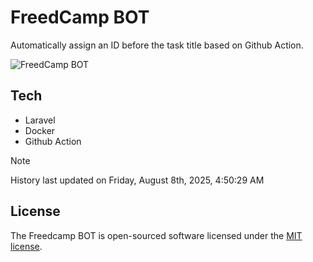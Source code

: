 # FreedCamp BOT

Automatically assign an ID before the task title based on Github Action.

![FreedCamp BOT](https://repository-images.githubusercontent.com/737932867/7d34798b-2680-471c-b089-a78a718d3d6a)

## Tech

- Laravel
- Docker
- Github Action

> [!NOTE]  
> History last updated on Friday, August 8th, 2025, 4:50:29 AM

## License

The Freedcamp BOT is open-sourced software licensed under the [MIT license](https://opensource.org/licenses/MIT).
